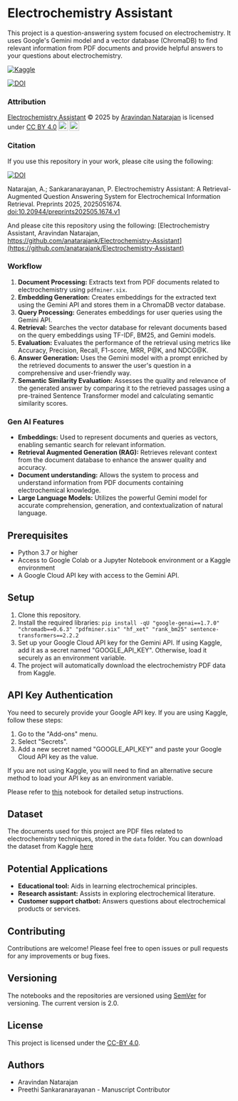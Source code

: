 # Electrochemistry Assistant

This project is a question-answering system focused on electrochemistry. It uses Google's Gemini model and a vector database (ChromaDB) to find relevant information from PDF documents and provide helpful answers to your questions about electrochemistry.

[![Kaggle](https://kaggle.com/static/images/open-in-kaggle.svg)](https://www.kaggle.com/code/aravindannatarajan/electrochemistry-assistant-v2)

[![DOI](https://img.shields.io/badge/Electrochemistry-Assistant-Yellow)](https://doi.org/10.20944/preprints202505.1674.v1)

### Attribution
<p xmlns:cc="http://creativecommons.org/ns#" xmlns:dct="http://purl.org/dc/terms/"><a property="dct:title" rel="cc:attributionURL" href="https://github.com/anatarajank/Electrochemistry-Assistant">Electrochemistry Assistant</a> &#169; 2025 by <a rel="cc:attributionURL dct:creator" property="cc:attributionName" href="https://www.linkedin.com/in/anatarajank/">Aravindan Natarajan</a> is licensed under <a href="https://creativecommons.org/licenses/by/4.0/?ref=chooser-v1" target="_blank" rel="license noopener noreferrer" style="display:inline-block;">CC BY 4.0<img style="height:22px!important;margin-left:3px;vertical-align:text-bottom;" src="https://mirrors.creativecommons.org/presskit/icons/cc.svg?ref=chooser-v1" alt=""><img style="height:22px!important;margin-left:3px;vertical-align:text-bottom;" src="https://mirrors.creativecommons.org/presskit/icons/by.svg?ref=chooser-v1" alt=""></a></p>

### Citation
If you use this repository in your work, please cite using the following:

[![DOI](https://img.shields.io/badge/Electrochemistry-Assistant-Yellow)](https://doi.org/10.20944/preprints202505.1674.v1)

Natarajan,  A.; Sankaranarayanan,  P. Electrochemistry Assistant: A Retrieval-Augmented Question Answering System for Electrochemical Information Retrieval. Preprints 2025, 2025051674. [doi:10.20944/preprints202505.1674.v1](https://doi.org/10.20944/preprints202505.1674.v1)

And please cite this repository using the following:
[Electrochemistry Assistant, Aravindan Natarajan, https://github.com/anatarajank/Electrochemistry-Assistant](https://github.com/anatarajank/Electrochemistry-Assistant)

### Workflow

1.  **Document Processing:** Extracts text from PDF documents related to electrochemistry using `pdfminer.six`.
2.  **Embedding Generation:** Creates embeddings for the extracted text using the Gemini API and stores them in a ChromaDB vector database.
3.  **Query Processing:** Generates embeddings for user queries using the Gemini API.
4.  **Retrieval:** Searches the vector database for relevant documents based on the query embeddings using TF-IDF, BM25, and Gemini models.
5.  **Evaluation:** Evaluates the performance of the retrieval using metrics like Accuracy, Precision, Recall, F1-score, MRR, P@K, and NDCG@K.
6.  **Answer Generation:** Uses the Gemini model with a prompt enriched by the retrieved documents to answer the user's question in a comprehensive and user-friendly way.
7.  **Semantic Similarity Evaluation:** Assesses the quality and relevance of the generated answer by comparing it to the retrieved passages using a pre-trained Sentence Transformer model and calculating semantic similarity scores.

### Gen AI Features

*   **Embeddings:** Used to represent documents and queries as vectors, enabling semantic search for relevant information.
*   **Retrieval Augmented Generation (RAG):** Retrieves relevant context from the document database to enhance the answer quality and accuracy.
*   **Document understanding:** Allows the system to process and understand information from PDF documents containing electrochemical knowledge.
*   **Large Language Models:** Utilizes the powerful Gemini model for accurate comprehension, generation, and contextualization of natural language.

## Prerequisites

*   Python 3.7 or higher
*   Access to Google Colab or a Jupyter Notebook environment or a Kaggle environment
*   A Google Cloud API key with access to the Gemini API.

## Setup

1.  Clone this repository.
2.  Install the required libraries:
```pip install -qU "google-genai==1.7.0" "chromadb==0.6.3" "pdfminer.six" "hf_xet" "rank_bm25" sentence-transformers==2.2.2```
3. Set up your Google Cloud API key for the Gemini API. If using Kaggle, add it as a secret named "GOOGLE_API_KEY". Otherwise, load it securely as an environment variable.
4.  The project will automatically download the electrochemistry PDF data from Kaggle.

## API Key Authentication

You need to securely provide your Google API key. If you are using Kaggle, follow these steps:

1.  Go to the "Add-ons" menu.
2.  Select "Secrets".
3.  Add a new secret named "GOOGLE_API_KEY" and paste your Google Cloud API key as the value.

If you are not using Kaggle, you will need to find an alternative secure method to load your API key as an environment variable.

Please refer to [this](https://www.kaggle.com/code/markishere/day-1-prompting#Day-1---Prompting) notebook for detailed setup instructions.

## Dataset

The documents used for this project are PDF files related to electrochemistry techniques, stored in the `data` folder. You can download the dataset from Kaggle [here](https://www.kaggle.com/code/aravindannatarajan/electrochemistry-assistant-v2)

## Potential Applications

* **Educational tool:** Aids in learning electrochemical principles.
* **Research assistant:** Assists in exploring electrochemical literature.
* **Customer support chatbot:** Answers questions about electrochemical products or services.

## Contributing

Contributions are welcome! Please feel free to open issues or pull requests for any improvements or bug fixes.

## Versioning
The notebooks and the repositories are versioned using [SemVer](https://semver.org/) for versioning. The current version is 2.0.

## License

This project is licensed under the [CC-BY 4.0](https://creativecommons.org/licenses/by/4.0/deed.en).

## Authors
* Aravindan Natarajan
* Preethi Sankaranarayanan - Manuscript Contributor
